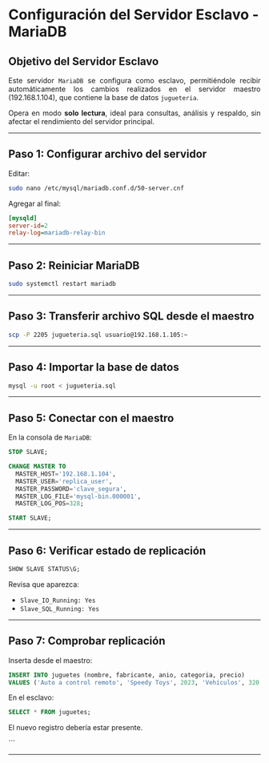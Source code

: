 # Configuración del Servidor Esclavo - MariaDB 

<div align="justify">

## Objetivo del Servidor Esclavo

Este servidor `MariaDB` se configura como esclavo, permitiéndole recibir automáticamente los cambios realizados en el servidor maestro (192.168.1.104), que contiene la base de datos `jugueteria`.

Opera en modo **solo lectura**, ideal para consultas, análisis y respaldo, sin afectar el rendimiento del servidor principal.

---

## Paso 1: Configurar archivo del servidor

Editar:

```bash
sudo nano /etc/mysql/mariadb.conf.d/50-server.cnf
````

Agregar al final:

```ini
[mysqld]
server-id=2
relay-log=mariadb-relay-bin
```

---

## Paso 2: Reiniciar MariaDB

```bash
sudo systemctl restart mariadb
```

---

## Paso 3: Transferir archivo SQL desde el maestro

```bash
scp -P 2205 jugueteria.sql usuario@192.168.1.105:~
```

---

## Paso 4: Importar la base de datos

```bash
mysql -u root < jugueteria.sql
```

---

## Paso 5: Conectar con el maestro

En la consola de `MariaDB`:

```sql
STOP SLAVE;

CHANGE MASTER TO
  MASTER_HOST='192.168.1.104',
  MASTER_USER='replica_user',
  MASTER_PASSWORD='clave_segura',
  MASTER_LOG_FILE='mysql-bin.000001',
  MASTER_LOG_POS=328;

START SLAVE;
```

---

## Paso 6: Verificar estado de replicación

```sql
SHOW SLAVE STATUS\G;
```

Revisa que aparezca:

* `Slave_IO_Running: Yes`
* `Slave_SQL_Running: Yes`

---

## Paso 7: Comprobar replicación

Inserta desde el maestro:

```sql
INSERT INTO juguetes (nombre, fabricante, anio, categoria, precio)
VALUES ('Auto a control remoto', 'Speedy Toys', 2023, 'Vehículos', 320.00);
```

En el esclavo:

```sql
SELECT * FROM juguetes;
```

El nuevo registro debería estar presente.

</div>
```

---
